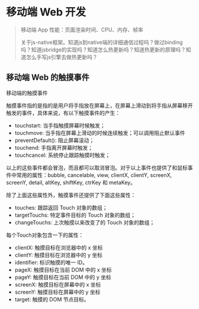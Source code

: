 # 移动端 Web 开发

> 移动端 App 性能：页面渲染时间、CPU、内存、帧率
>
> 关于js-native框架。知道js到native端的详细通信过程吗？做过binding吗？知道jsbridge的实现吗？知道怎么热更新吗？知道热更新的原理吗？知道怎么手写js引擎去做热更新吗？

## 移动端 Web 的触摸事件

移动端的触摸事件

触摸事件指的是指的是用户将手指放在屏幕上，在屏幕上滑动到将手指从屏幕移开触发的事件，具体来说，有以下触摸事件的产生：

- touchstart: 当手指触摸屏幕时候触发；
- touchmove: 当手指在屏幕上滑动的时候连续触发；可以调用阻止默认事件
- preventDefault(): 阻止屏幕滚动；
- touchend: 手指离开屏幕时触发；
- touchcancel: 系统停止跟踪触摸时触发；

以上的这些事件都会冒泡，而且都可以取消冒泡。对于以上事件也提供了和鼠标事件中常用的属性：bubble, cancelable, view, clientX, clientY, screenX, screenY, detail, altKey, shiftKey, ctrKey 和 metaKey。

除了上面这些属性外，触摸事件还提供了下面这些属性：

- touches: 跟踪返回 Touch 对象的数组；
- targetTouchs: 特定事件目标的 Touch 对象的数组；
- changeTouchs: 上次触摸以来改变了的 Touch 对象的数组；

每个Touch对象包含一下的属性：

- clientX: 触摸目标在浏览器中的 x 坐标
- clientY: 触摸目标在浏览器中的 y 坐标
- identifier: 标识触摸的唯一 ID。
- pageX: 触摸目标在当前 DOM 中的 x 坐标
- pageY: 触摸目标在当前 DOM 中的 y 坐标
- screenX: 触摸目标在屏幕中的 x 坐标
- screenY: 触摸目标在屏幕中的 y 坐标
- target: 触摸的 DOM 节点目标。